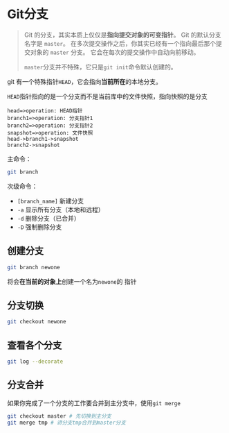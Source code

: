 # Git分支

>  Git 的分支，其实本质上仅仅是**指向提交对象的可变指针**。 Git 的默认分支名字是 `master`。 在多次提交操作之后，你其实已经有一个指向最后那个提交对象的 `master` 分支。 它会在每次的提交操作中自动向前移动。
>
> `master`分支并不特殊，它只是`git init`命令默认创建的。

git 有一个特殊指针`HEAD`，它会指向**当前所在**的本地分支。

`HEAD`指针指向的是一个分支而不是当前库中的文件快照，指向快照的是分支

```flow
head=>operation: HEAD指针
branch1=>operation: 分支指针1
branch2=>operation: 分支指针2
snapshot=>operation: 文件快照
head->branch1->snapshot
branch2->snapshot
```



主命令：

```bash
git branch
```

次级命令：

- `[branch_name]` 新建分支
- `-a` 显示所有分支（本地和远程）
- `-d` 删除分支（已合并）
- `-D` 强制删除分支



## 创建分支

```bash
git branch newone
```

将会**在当前的对象上**创建一个名为`newone`的 指针



## 分支切换

```bash
git checkout newone
```



## 查看各个分支

```bash
git log --decorate
```



## 分支合并

如果你完成了一个分支的工作要合并到主分支中，使用`git merge`

```bash
git checkout master # 先切换到主分支
git merge tmp # 讲分支tmp合并到master分支
```

